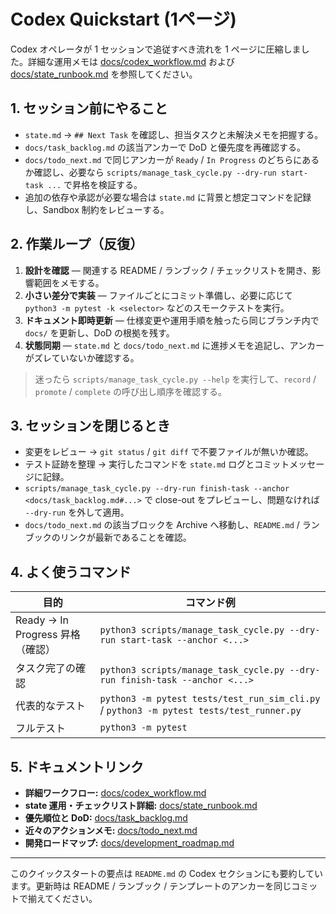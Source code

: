 # Codex Quickstart (1ページ)

Codex オペレータが 1 セッションで追従すべき流れを 1 ページに圧縮しました。詳細な運用メモは [docs/codex_workflow.md](codex_workflow.md) および [docs/state_runbook.md](state_runbook.md) を参照してください。

## 1. セッション前にやること
- `state.md` → `## Next Task` を確認し、担当タスクと未解決メモを把握する。
- `docs/task_backlog.md` の該当アンカーで DoD と優先度を再確認する。
- `docs/todo_next.md` で同じアンカーが `Ready` / `In Progress` のどちらにあるか確認し、必要なら `scripts/manage_task_cycle.py --dry-run start-task ...` で昇格を検証する。
- 追加の依存や承認が必要な場合は `state.md` に背景と想定コマンドを記録し、Sandbox 制約をレビューする。

## 2. 作業ループ（反復）
1. **設計を確認** — 関連する README / ランブック / チェックリストを開き、影響範囲をメモする。
2. **小さい差分で実装** — ファイルごとにコミット準備し、必要に応じて `python3 -m pytest -k <selector>` などのスモークテストを実行。
3. **ドキュメント即時更新** — 仕様変更や運用手順を触ったら同じブランチ内で `docs/` を更新し、DoD の根拠を残す。
4. **状態同期** — `state.md` と `docs/todo_next.md` に進捗メモを追記し、アンカーがズレていないか確認する。

> 迷ったら `scripts/manage_task_cycle.py --help` を実行して、`record` / `promote` / `complete` の呼び出し順序を確認する。

## 3. セッションを閉じるとき
- 変更をレビュー → `git status` / `git diff` で不要ファイルが無いか確認。
- テスト証跡を整理 → 実行したコマンドを `state.md` ログとコミットメッセージに記録。
- `scripts/manage_task_cycle.py --dry-run finish-task --anchor <docs/task_backlog.md#...>` で close-out をプレビューし、問題なければ `--dry-run` を外して適用。
- `docs/todo_next.md` の該当ブロックを Archive へ移動し、`README.md` / ランブックのリンクが最新であることを確認。

## 4. よく使うコマンド
| 目的 | コマンド例 |
| --- | --- |
| Ready → In Progress 昇格（確認） | `python3 scripts/manage_task_cycle.py --dry-run start-task --anchor <...>` |
| タスク完了の確認 | `python3 scripts/manage_task_cycle.py --dry-run finish-task --anchor <...>` |
| 代表的なテスト | `python3 -m pytest tests/test_run_sim_cli.py` / `python3 -m pytest tests/test_runner.py` |
| フルテスト | `python3 -m pytest` |

## 5. ドキュメントリンク
- **詳細ワークフロー:** [docs/codex_workflow.md](codex_workflow.md)
- **state 運用・チェックリスト詳細:** [docs/state_runbook.md](state_runbook.md)
- **優先順位と DoD:** [docs/task_backlog.md](task_backlog.md)
- **近々のアクションメモ:** [docs/todo_next.md](todo_next.md)
- **開発ロードマップ:** [docs/development_roadmap.md](development_roadmap.md)

---
このクイックスタートの要点は `README.md` の Codex セクションにも要約しています。更新時は README / ランブック / テンプレートのアンカーを同じコミットで揃えてください。
